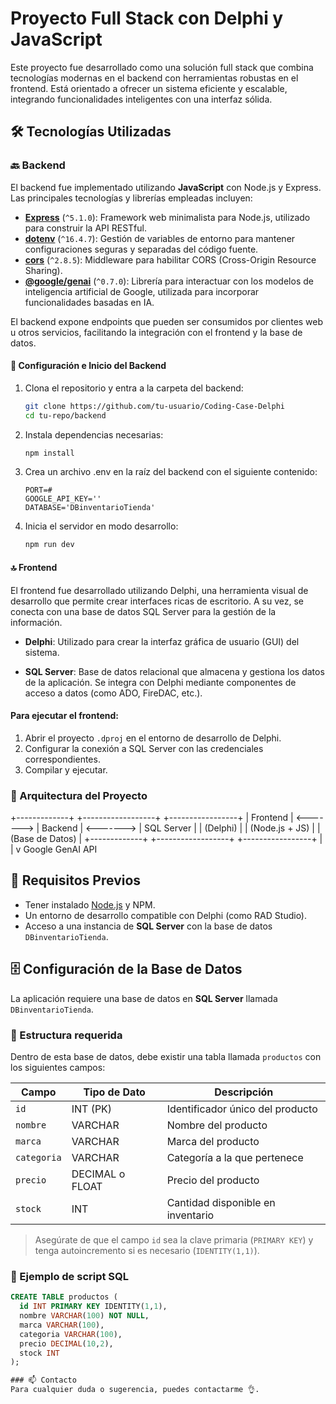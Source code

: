 # Proyecto Full Stack con Delphi y JavaScript

Este proyecto fue desarrollado como una solución full stack que combina tecnologías modernas en el backend con herramientas robustas en el frontend. Está orientado a ofrecer un sistema eficiente y escalable, integrando funcionalidades inteligentes con una interfaz sólida.
## 🛠️ Tecnologías Utilizadas

### 🔙 Backend

El backend fue implementado utilizando **JavaScript** con Node.js y Express. Las principales tecnologías y librerías empleadas incluyen:

- **[Express](https://expressjs.com/)** (`^5.1.0`): Framework web minimalista para Node.js, utilizado para construir la API RESTful.
- **[dotenv](https://www.npmjs.com/package/dotenv)** (`^16.4.7`): Gestión de variables de entorno para mantener configuraciones seguras y separadas del código fuente.
- **[cors](https://www.npmjs.com/package/cors)** (`^2.8.5`): Middleware para habilitar CORS (Cross-Origin Resource Sharing).
- **[@google/genai](https://www.npmjs.com/package/@google/genai)** (`^0.7.0`): Librería para interactuar con los modelos de inteligencia artificial de Google, utilizada para incorporar funcionalidades basadas en IA.

El backend expone endpoints que pueden ser consumidos por clientes web u otros servicios, facilitando la integración con el frontend y la base de datos.

#### 🔧 Configuración e Inicio del Backend
1. Clona el repositorio y entra a la carpeta del backend:
   ```bash
   git clone https://github.com/tu-usuario/Coding-Case-Delphi
   cd tu-repo/backend

2. Instala dependencias necesarias: 
    ```bash
    npm install

3. Crea un archivo .env en la raíz del backend con el siguiente contenido:
    ```env
    PORT=#
    GOOGLE_API_KEY=''
    DATABASE='DBinventarioTienda'

4. Inicia el servidor en modo desarrollo:
    ```bash
    npm run dev


#### 🔝 Frontend
El frontend fue desarrollado utilizando Delphi, una herramienta visual de desarrollo que permite crear interfaces ricas de escritorio. A su vez, se conecta con una base de datos SQL Server para la gestión de la información.

- **Delphi**: Utilizado para crear la interfaz gráfica de usuario (GUI) del sistema.

- **SQL Server**: Base de datos relacional que almacena y gestiona los datos de la aplicación. Se integra con Delphi mediante componentes de acceso a datos (como ADO, FireDAC, etc.).

#### Para ejecutar el frontend:
1. Abrir el proyecto `.dproj` en el entorno de desarrollo de Delphi.  
2. Configurar la conexión a SQL Server con las credenciales correspondientes.  
3. Compilar y ejecutar.

### 🔗 Arquitectura del Proyecto

+-------------+           +------------------+           +-----------------+
|   Frontend  | <-------> |     Backend      | <-------> |    SQL Server   |
|   (Delphi)  |           | (Node.js + JS)   |           | (Base de Datos) |
+-------------+           +------------------+           +-----------------+
                             |
                             |
                             v
                      Google GenAI API

## 📌 Requisitos Previos

- Tener instalado [Node.js](https://nodejs.org/) y NPM.
- Un entorno de desarrollo compatible con Delphi (como RAD Studio).
- Acceso a una instancia de **SQL Server** con la base de datos `DBinventarioTienda`.

## 🗄️ Configuración de la Base de Datos

La aplicación requiere una base de datos en **SQL Server** llamada `DBinventarioTienda`.

### 🧱 Estructura requerida

Dentro de esta base de datos, debe existir una tabla llamada `productos` con los siguientes campos:

| Campo     | Tipo de Dato   | Descripción                           |
|-----------|----------------|----------------------------------------|
| `id`      | INT (PK)       | Identificador único del producto       |
| `nombre`  | VARCHAR         | Nombre del producto                    |
| `marca`   | VARCHAR         | Marca del producto                     |
| `categoria` | VARCHAR       | Categoría a la que pertenece           |
| `precio`  | DECIMAL o FLOAT | Precio del producto                    |
| `stock`   | INT             | Cantidad disponible en inventario      |

> Asegúrate de que el campo `id` sea la clave primaria (`PRIMARY KEY`) y tenga autoincremento si es necesario (`IDENTITY(1,1)`).

### 🧪 Ejemplo de script SQL

```sql
CREATE TABLE productos (
  id INT PRIMARY KEY IDENTITY(1,1),
  nombre VARCHAR(100) NOT NULL,
  marca VARCHAR(100),
  categoria VARCHAR(100),
  precio DECIMAL(10,2),
  stock INT
);

### 📫 Contacto
Para cualquier duda o sugerencia, puedes contactarme 👌.




